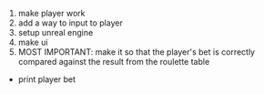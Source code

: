 1. make player work
2. add a way to input to player
3. setup unreal engine
4. make ui
5. MOST IMPORTANT: make it so that the player's bet is correctly compared against the result from the roulette table

- print player bet